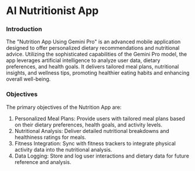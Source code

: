 # AI Nutritionist App
### Introduction
The "Nutrition App Using Gemini Pro" is an advanced mobile application designed to offer
personalized dietary recommendations and nutritional advice. Utilizing the sophisticated
capabilities of the Gemini Pro model, the app leverages artificial intelligence to analyze user
data, dietary preferences, and health goals. It delivers tailored meal plans, nutritional insights,
and wellness tips, promoting healthier eating habits and enhancing overall well-being.
### Objectives
The primary objectives of the Nutrition App are:
1. Personalized Meal Plans: Provide users with tailored meal plans based on their dietary
preferences, health goals, and activity levels.
2. Nutritional Analysis: Deliver detailed nutritional breakdowns and healthiness ratings for
meals.
3. Fitness Integration: Sync with fitness trackers to integrate physical activity data into the
nutritional analysis.
4. Data Logging: Store and log user interactions and dietary data for future reference and analysis.
